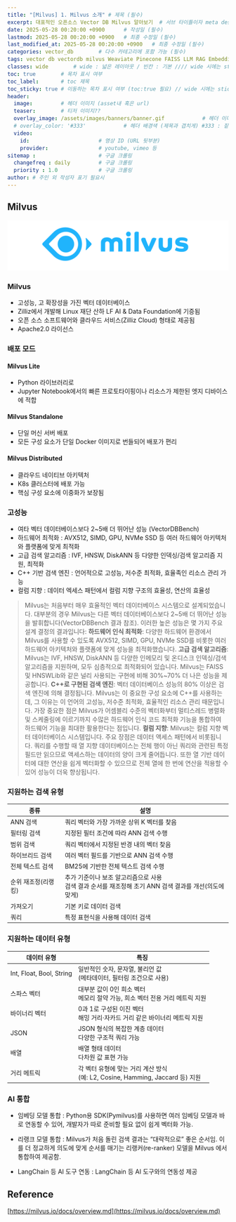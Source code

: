 ```yaml
---
title: "[Milvus] 1. Milvus 소개" # 제목 (필수)
excerpt: 대표적인 오픈소스 Vector DB Milvus 알아보기  # 서브 타이틀이자 meta description (필수)
date: 2025-05-28 00:20:00 +0900      # 작성일 (필수)
lastmod: 2025-05-28 00:20:00 +0900   # 최종 수정일 (필수)
last_modified_at: 2025-05-28 00:20:00 +0900   # 최종 수정일 (필수)
categories: vector_db        # 다수 카테고리에 포함 가능 (필수)
tags: vector db vectordb milvus Weaviate Pinecone FAISS LLM RAG Embedding                     # 태그 복수개 가능 (필수)
classes: wide        # wide : 넓은 레이아웃 / 빈칸 : 기본 //// wide 시에는 sticky toc 불가
toc: true        # 목차 표시 여부
toc_label:       # toc 제목
toc_sticky: true # 이동하는 목차 표시 여부 (toc:true 필요) // wide 시에는 sticky toc 불가
header: 
  image:         # 헤더 이미지 (asset내 혹은 url)
  teaser:        # 티저 이미지??
  overlay_image: /assets/images/banners/banner.gif            # 헤더 이미지 (제목과 겹치게)
  # overlay_color: '#333'            # 헤더 배경색 (제목과 겹치게) #333 : 짙은 회색 (필수)
  video:
    id:                      # 영상 ID (URL 뒷부분)
    provider:                # youtube, vimeo 등
sitemap :                    # 구글 크롤링
  changefreq : daily         # 구글 크롤링
  priority : 1.0             # 구글 크롤링
author: # 주인 외 작성자 표기 필요시
---
```

<!--postNo: 20250528_001-->


## Milvus  

![](/assets/images/20250528_001_001.png)  

### Milvus  

- 고성능, 고 확장성을 가진 벡터 데이터베이스  
- Zilliz에서 개발해 Linux 재단 산하 LF AI & Data Foundation에 기증됨  
- 오픈 소스 소프트웨어와 클라우드 서비스(Zilliz Cloud) 형태로 제공됨  
- Apache2.0 라이선스  

### 배포 모드  

#### Milvus Lite  

- Python 라이브러리로  
- Jupyter Notebook에서의 빠른 프로토타이핑이나 리소스가 제한된 엣지 디바이스에 적합  

#### Milvus Standalone  

- 단일 머신 서버 배포  
- 모든 구성 요소가 단일 Docker 이미지로 번들되어 배포가 편리  

#### Milvus Distributed  

- 클라우드 네이티브 아키텍처  
- K8s 클러스터에 배포 가능  
- 핵심 구성 요소에 이중화가 보장됨  

### 고성능  

- 여타 벡터 데이터베이스보다 2~5배 더 뛰어난 성능 (VectorDBBench)  
- 하드웨어 최적화 : AVX512, SIMD, GPU, NVMe SSD 등 여러 하드웨어 아키텍처와 플랫폼에 맞게 최적화  
- 고급 검색 알고리즘 : IVF, HNSW, DiskANN 등 다양한 인덱싱/검색 알고리즘 지원, 최적화  
- C++ 기반 검색 엔진 : 언어적으로 고성능, 저수준 최적화, 효율족인 리소스 관리 가능  
- 컬럼 지향 : 데이터 엑세스 패턴에서 컬럼 지향 구조의 효율성, 연산의 효율성  


> Milvus는 처음부터 매우 효율적인 벡터 데이터베이스 시스템으로 설계되었습니다. 대부분의 경우 Milvus는 다른 벡터 데이터베이스보다 2~5배 더 뛰어난 성능을 발휘합니다(VectorDBBench 결과 참조). 이러한 높은 성능은 몇 가지 주요 설계 결정의 결과입니다:
> **하드웨어 인식 최적화**: 다양한 하드웨어 환경에서 Milvus를 사용할 수 있도록 AVX512, SIMD, GPU, NVMe SSD를 비롯한 여러 하드웨어 아키텍처와 플랫폼에 맞게 성능을 최적화했습니다.
> **고급 검색 알고리즘**: Milvus는 IVF, HNSW, DiskANN 등 다양한 인메모리 및 온디스크 인덱싱/검색 알고리즘을 지원하며, 모두 심층적으로 최적화되어 있습니다. Milvus는 FAISS 및 HNSWLib와 같은 널리 사용되는 구현에 비해 30%~70% 더 나은 성능을 제공합니다.
> **C++로 구현된 검색 엔진**: 벡터 데이터베이스 성능의 80% 이상은 검색 엔진에 의해 결정됩니다. Milvus는 이 중요한 구성 요소에 C++를 사용하는데, 그 이유는 이 언어의 고성능, 저수준 최적화, 효율적인 리소스 관리 때문입니다. 가장 중요한 점은 Milvus가 어셈블리 수준의 벡터화부터 멀티스레드 병렬화 및 스케줄링에 이르기까지 수많은 하드웨어 인식 코드 최적화 기능을 통합하여 하드웨어 기능을 최대한 활용한다는 점입니다.
> **컬럼 지향**: Milvus는 컬럼 지향 벡터 데이터베이스 시스템입니다. 주요 장점은 데이터 액세스 패턴에서 비롯됩니다. 쿼리를 수행할 때 열 지향 데이터베이스는 전체 행이 아닌 쿼리와 관련된 특정 필드만 읽으므로 액세스하는 데이터의 양이 크게 줄어듭니다. 또한 열 기반 데이터에 대한 연산을 쉽게 벡터화할 수 있으므로 전체 열에 한 번에 연산을 적용할 수 있어 성능이 더욱 향상됩니다.

### 지원하는 검색 유형  

| 종류          | 설명                                                              |
| ----------- | --------------------------------------------------------------- |
| ANN 검색      | 쿼리 벡터와 가장 가까운 상위 K 벡터를 찾음                                       |
| 필터링 검색      | 지정된 필터 조건에 따라 ANN 검색 수행                                         |
| 범위 검색       | 쿼리 벡터에서 지정된 반경 내의 벡터 찾음                                         |
| 하이브리드 검색    | 여러 벡터 필드를 기반으로 ANN 검색 수행                                        |
| 전체 텍스트 검색   | BM25에 기반한 전체 텍스트 검색 수행                                          |
| 순위 재조정(리랭킹) | 추가 기준이나 보조 알고리즘으로 사용<br>검색 결과 순서를 재조정해 초기 ANN 검색 결과를 개선(의도에 맞게) |
| 가져오기        | 기본 키로 데이터 검색                                                    |
| 쿼리          | 특정 표현식을 사용해 데이터 검색                                              |
### 지원하는 데이터 유형  

| 데이터 유형                   | 특징                                                             |
| ------------------------ | -------------------------------------------------------------- |
| Int, Float, Bool, String | 일반적인 숫자, 문자열, 불리언 값<br>(메타데이터, 필터링 조건으로 사용)                    |
| 스파스 벡터                   | 대부분 값이 0인 희소 벡터<br>메모리 절약 가능, 희소 벡터 전용 거리 메트릭 지원               |
| 바이너리 벡터                  | 0과 1로 구성된 이진 벡터<br>해밍 거리·자카드 거리 같은 바이너리 메트릭 지원                 |
| JSON                     | JSON 형식의 복잡한 계층 데이터<br>다양한 구조적 쿼리 가능                           |
| 배열                       | 배열 형태 데이터<br>다차원 값 표현 가능                                       |
| 거리 메트릭                   | 각 벡터 유형에 맞는 거리 계산 방식<br>(예: L2, Cosine, Hamming, Jaccard 등) 지원 |

### AI 통합  

- 임베딩 모델 통합 : Python용 SDK(Pymilvus)를 사용하면 여러 임베딩 모델과 바로 연동할 수 있어, 개발자가 따로 준비할 필요 없이 쉽게 벡터화 가능.  

- 리랭크 모델 통합 : Milvus가 처음 돌린 검색 결과는 “대략적으로” 좋은 순서임. 이를 더 정교하게 의도에 맞게 순서를 매기는 리랭커(re-ranker) 모델을 Milvus 에서 통합하여 제공함.  

- LangChain 등 AI 도구 연동 : LangChain 등 AI 도구와의 연동성 제공  



## Reference  

[https://milvus.io/docs/overview.md](https://milvus.io/docs/overview.md)  